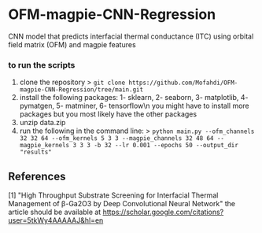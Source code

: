 # OFM-magpie-CNN-Regression
CNN model that predicts interfacial thermal conductance (ITC) using orbital field matrix (OFM) and magpie features

### to run the scripts
1. clone the repository
        > `git clone https://github.com/Mofahdi/OFM-magpie-CNN-Regression/tree/main.git`
2. install the following packages: 1- sklearn, 2- seaborn, 3- matplotlib, 4- pymatgen, 5- matminer, 6- tensorflow\n
you might have to install more packages but you most likely have the other packages
3. unzip data.zip
4.  run the following in the command line: 
        >  `python main.py --ofm_channels 32 32 64 --ofm_kernels 5 3 3 --magpie_channels 32 48 64 --magpie_kernels 3 3 3 -b 32 --lr 0.001 --epochs 50 --output_dir "results"`

## References
[1] "High Throughput Substrate Screening for Interfacial Thermal Management of β-Ga2O3 by Deep Convolutional Neural Network"
the article should be available at https://scholar.google.com/citations?user=5tkWy4AAAAAJ&hl=en
